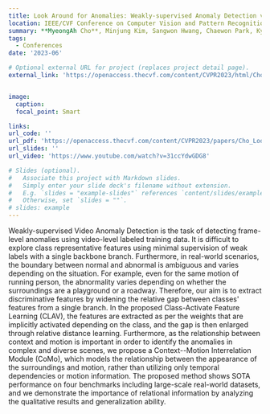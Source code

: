 ```yaml
---
title: Look Around for Anomalies: Weakly-supervised Anomaly Detection via Context-Motion Relational Learning
location: IEEE/CVF Conference on Computer Vision and Pattern Recognition (CVPR 23)
summary: **MyeongAh Cho**, Minjung Kim, Sangwon Hwang, Chaewon Park, Kyungjae Lee, Sangyoun Lee
tags:
  - Conferences
date: '2023-06'

# Optional external URL for project (replaces project detail page).
external_link: 'https://openaccess.thecvf.com/content/CVPR2023/html/Cho_Look_Around_for_Anomalies_Weakly-Supervised_Anomaly_Detection_via_Context-Motion_Relational_CVPR_2023_paper.html'


image:
  caption: 
  focal_point: Smart

links:
url_code: ''
url_pdf: 'https://openaccess.thecvf.com/content/CVPR2023/papers/Cho_Look_Around_for_Anomalies_Weakly-Supervised_Anomaly_Detection_via_Context-Motion_Relational_CVPR_2023_paper.pdf'
url_slides: ''
url_video: 'https://www.youtube.com/watch?v=31ccYdwGDG8'

# Slides (optional).
#   Associate this project with Markdown slides.
#   Simply enter your slide deck's filename without extension.
#   E.g. `slides = "example-slides"` references `content/slides/example-slides.md`.
#   Otherwise, set `slides = ""`.
# slides: example
---
```


  Weakly-supervised Video Anomaly Detection is the task of detecting frame-level anomalies using video-level labeled training data. It is difficult to explore class representative features using minimal supervision of weak labels with a single backbone branch. Furthermore, in real-world scenarios, the boundary between normal and abnormal is ambiguous and varies depending on the situation. For example, even for the same motion of running person, the abnormality varies depending on whether the surroundings are a playground or a roadway. Therefore, our aim is to extract discriminative features by widening the relative gap between classes' features from a single branch. In the proposed Class-Activate Feature Learning (CLAV), the features are extracted as per the weights that are implicitly activated depending on the class, and the gap is then enlarged through relative distance learning. Furthermore, as the relationship between context and motion is important in order to identify the anomalies in complex and diverse scenes, we propose a Context--Motion Interrelation Module (CoMo), which models the relationship between the appearance of the surroundings and motion, rather than utilizing only temporal dependencies or motion information. The proposed method shows SOTA performance on four benchmarks including large-scale real-world datasets, and we demonstrate the importance of relational information by analyzing the qualitative results and generalization ability.
